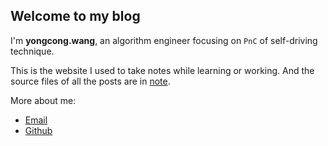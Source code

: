 ## Welcome to my blog

I'm **yongcong.wang**, an algorithm engineer focusing on `PnC` of self-driving technique.

This is the website I used to take notes while learning or working. And the source files of all the posts are in [note](https://github.com/yongcongwang/note).

More about me:

- [Email](mailto:yongcong.wang@outlook.com)
- [Github](https://github.com/yongcongwang)

